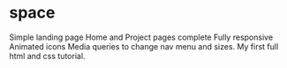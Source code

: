 # space
Simple landing page
Home and Project pages complete
Fully responsive
Animated icons
Media queries to change nav menu and sizes.
My first full html and css tutorial.
